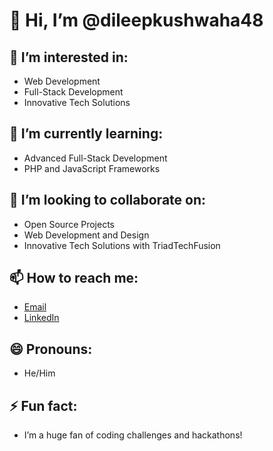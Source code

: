 # 👋 Hi, I’m @dileepkushwaha48

## 👀 I’m interested in:
- Web Development
- Full-Stack Development
- Innovative Tech Solutions

## 🌱 I’m currently learning:
- Advanced Full-Stack Development
- PHP and JavaScript Frameworks

## 💞️ I’m looking to collaborate on:
- Open Source Projects
- Web Development and Design
- Innovative Tech Solutions with TriadTechFusion

## 📫 How to reach me:
- [Email](mailto:your-dileepkushwaha2222@gmail.com)
- [LinkedIn](https://www.linkedin.com/in/dileep-kushwaha-755a19303/)
  

## 😄 Pronouns:
- He/Him

## ⚡ Fun fact:
- I’m a huge fan of coding challenges and hackathons!
